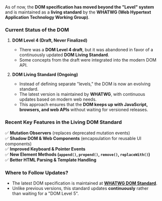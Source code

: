 As of now, the **DOM specification has moved beyond the "Level" system** and is maintained as a **living standard** by the **WHATWG (Web Hypertext Application Technology Working Group)**.

### **Current Status of the DOM**

1. **DOM Level 4 (Draft, Never Finalized)**
    
    - There was a **DOM Level 4 draft**, but it was abandoned in favor of a continuously updated **DOM Living Standard**.
    - Some concepts from the draft were integrated into the modern DOM API.
2. **DOM Living Standard (Ongoing)**
    
    - Instead of defining separate "levels," the DOM is now an evolving standard.
    - The latest version is maintained by **WHATWG**, with continuous updates based on modern web needs.
    - This approach ensures that the **DOM keeps up with JavaScript, browsers, and web APIs** without waiting for versioned releases.

### **Recent Key Features in the Living DOM Standard**

✅ **Mutation Observers** (replaces deprecated mutation events)  
✅ **Shadow DOM & Web Components** (encapsulation for reusable UI components)  
✅ **Improved Keyboard & Pointer Events**  
✅ **New Element Methods (`append()`, `prepend()`, `remove()`, `replaceWith()`)**  
✅ **Better HTML Parsing & Template Handling**

### **Where to Follow Updates?**

- The latest DOM specification is maintained at **[WHATWG DOM Standard](https://dom.spec.whatwg.org/)**.
- Unlike previous versions, this standard updates **continuously** rather than waiting for a "DOM Level 5".
